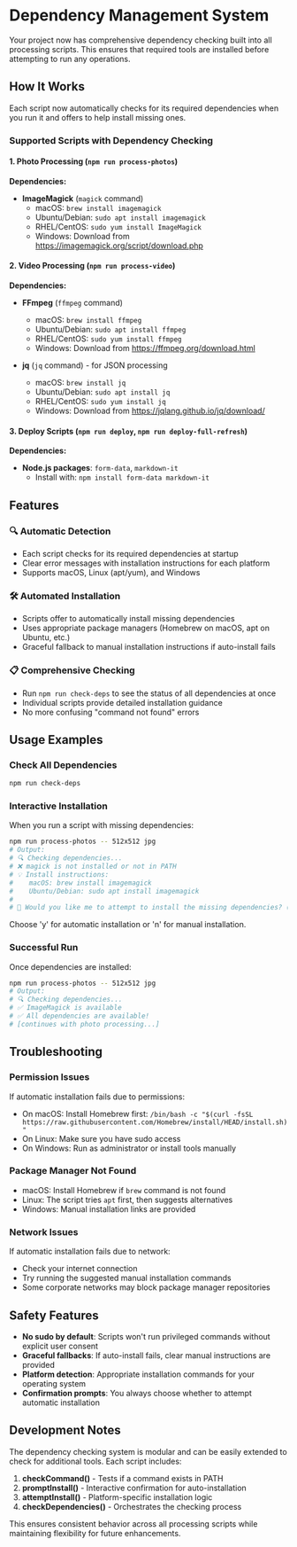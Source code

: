 # Dependency Management System

Your project now has comprehensive dependency checking built into all processing scripts. This ensures that required tools are installed before attempting to run any operations.

## How It Works

Each script now automatically checks for its required dependencies when you run it and offers to help install missing ones.

### Supported Scripts with Dependency Checking

#### 1. Photo Processing (`npm run process-photos`)
**Dependencies:**
- **ImageMagick** (`magick` command)
  - macOS: `brew install imagemagick`
  - Ubuntu/Debian: `sudo apt install imagemagick`
  - RHEL/CentOS: `sudo yum install ImageMagick`
  - Windows: Download from https://imagemagick.org/script/download.php

#### 2. Video Processing (`npm run process-video`)
**Dependencies:**
- **FFmpeg** (`ffmpeg` command)
  - macOS: `brew install ffmpeg`
  - Ubuntu/Debian: `sudo apt install ffmpeg`
  - RHEL/CentOS: `sudo yum install ffmpeg`
  - Windows: Download from https://ffmpeg.org/download.html

- **jq** (`jq` command) - for JSON processing
  - macOS: `brew install jq`
  - Ubuntu/Debian: `sudo apt install jq`
  - RHEL/CentOS: `sudo yum install jq`
  - Windows: Download from https://jqlang.github.io/jq/download/

#### 3. Deploy Scripts (`npm run deploy`, `npm run deploy-full-refresh`)
**Dependencies:**
- **Node.js packages**: `form-data`, `markdown-it`
  - Install with: `npm install form-data markdown-it`

## Features

### 🔍 Automatic Detection
- Each script checks for its required dependencies at startup
- Clear error messages with installation instructions for each platform
- Supports macOS, Linux (apt/yum), and Windows

### 🛠️ Automated Installation
- Scripts offer to automatically install missing dependencies
- Uses appropriate package managers (Homebrew on macOS, apt on Ubuntu, etc.)
- Graceful fallback to manual installation instructions if auto-install fails

### 📋 Comprehensive Checking
- Run `npm run check-deps` to see the status of all dependencies at once
- Individual scripts provide detailed installation guidance
- No more confusing "command not found" errors

## Usage Examples

### Check All Dependencies
```bash
npm run check-deps
```

### Interactive Installation
When you run a script with missing dependencies:
```bash
npm run process-photos -- 512x512 jpg
# Output:
# 🔍 Checking dependencies...
# ❌ magick is not installed or not in PATH
# 💡 Install instructions:
#    macOS: brew install imagemagick
#    Ubuntu/Debian: sudo apt install imagemagick
# 
# 🤔 Would you like me to attempt to install the missing dependencies? (y/N):
```

Choose 'y' for automatic installation or 'n' for manual installation.

### Successful Run
Once dependencies are installed:
```bash
npm run process-photos -- 512x512 jpg
# Output:
# 🔍 Checking dependencies...
# ✅ ImageMagick is available
# ✅ All dependencies are available!
# [continues with photo processing...]
```

## Troubleshooting

### Permission Issues
If automatic installation fails due to permissions:
- On macOS: Install Homebrew first: `/bin/bash -c "$(curl -fsSL https://raw.githubusercontent.com/Homebrew/install/HEAD/install.sh)"`
- On Linux: Make sure you have sudo access
- On Windows: Run as administrator or install tools manually

### Package Manager Not Found
- macOS: Install Homebrew if `brew` command is not found
- Linux: The script tries `apt` first, then suggests alternatives
- Windows: Manual installation links are provided

### Network Issues
If automatic installation fails due to network:
- Check your internet connection
- Try running the suggested manual installation commands
- Some corporate networks may block package manager repositories

## Safety Features

- **No sudo by default**: Scripts won't run privileged commands without explicit user consent
- **Graceful fallbacks**: If auto-install fails, clear manual instructions are provided
- **Platform detection**: Appropriate installation commands for your operating system
- **Confirmation prompts**: You always choose whether to attempt automatic installation

## Development Notes

The dependency checking system is modular and can be easily extended to check for additional tools. Each script includes:

1. **checkCommand()** - Tests if a command exists in PATH
2. **promptInstall()** - Interactive confirmation for auto-installation
3. **attemptInstall()** - Platform-specific installation logic
4. **checkDependencies()** - Orchestrates the checking process

This ensures consistent behavior across all processing scripts while maintaining flexibility for future enhancements.
